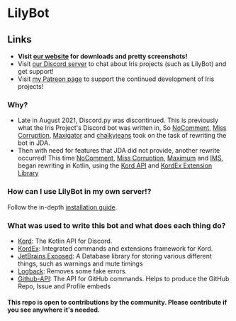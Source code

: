 # LilyBot

## Links
* **Visit [our website](https://irisshaders.net) for downloads and pretty screenshots!**
* Visit [our Discord server](https://discord.gg/jQJnav2jPu) to chat about Iris projects (such as LilyBot) and get support!
* Visit [my Patreon page](https://www.patreon.com/coderbot) to support the continued development of Iris projects!

### Why?
* Late in August 2021, Discord.py was discontinued. This is previously what the Iris Project's Discord bot was written in, So [NoComment](https://github.com/NoComment1105), [Miss Corruption](https://github.com/Miss-Corruption), [Maxigator](https://github.com/Maxigator) and [chalkyjeans](https://github.com/chalkyjeans) took on the task of rewriting the bot in JDA.
* Then with need for features that JDA did not provide, another rewrite occurred! This time [NoComment](https://github.com/NoComment1105), [Miss Corruption](https://github.com/Miss-Corruption), [Maximum](https://github.com/maximumpower55) and [IMS](https://github.com/IMS212), began rewriting in Kotlin, using the [Kord API](https://github.com/kordlib/kord) and [KordEx Extension Library](https://github.com/Kord-Extensions/kord-extensions)

### How can I use LilyBot in my own server!?
Follow the in-depth [installation guide](https://github.com/IrisShaders/LilyBot/blob/main/docs/installation-guide.md).


### What was used to write this bot and what does each thing do?
* [Kord](https://github.com/kordlib/kord): The Kotlin API for Discord.
* [KordEx](https://github.com/Kord-Extensions/kord-extensions): Integrated commands and extensions framework for Kord.
* [JetBrains Exposed](https://github.com/JetBrains/Exposed): A Database library for storing various different things, such as warnings and mute timings
* [Logback](https://github.com/qos-ch/logback): Removes some fake errors.
* [Github-API](https://github.com/hub4j/github-api): The API for GitHub commands. Helps to produce the GitHub Repo, Issue and Profile embeds

#### This repo is open to contributions by the community. Please contribute if you see anywhere it's needed.
